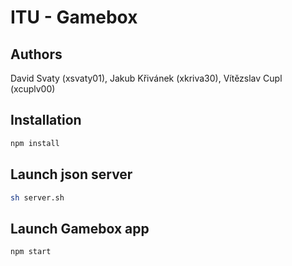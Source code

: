 # ITU - Gamebox

## Authors 
David Svaty (xsvaty01), Jakub Křivánek (xkriva30), Vítězslav Cupl (xcuplv00)

## Installation 
```bash
npm install 
```

## Launch json server
```bash
sh server.sh
```

## Launch Gamebox app
```bash
npm start
```